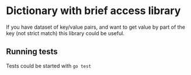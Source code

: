 # Dictionary with brief access library

If you have dataset of key/value pairs, and want to get value by part of the key (not strict match) this library
could be useful.

## Running tests
Tests could be started with `go test`
